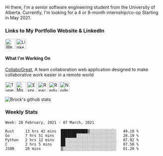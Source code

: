 Hi there, I'm a senior software engineering student from the University of Alberta. Currently, I'm looking for a 4 or 8-month internship/co-op Starting in May 2021.

### Links to My Portfolio Website & LinkedIn
[<img align="left" alt="Website" width="32px" src="https://user-images.githubusercontent.com/39068407/98451595-7a472200-2104-11eb-8b67-aa7a8267555a.png" />](https://brockchelle.com)
[<img align="left" alt="LinkedIn" width="32px" src="https://user-images.githubusercontent.com/39068407/98451620-bd08fa00-2104-11eb-9470-ddd5add19e9f.png" />](https://linkedin.com/in/blchelle)
</br>
</br>

#### What I'm Working On
[CollaboGreat](https://github.com/blchelle/collabogreat), A team collaboration web application designed to make collaborative work easier in a remote world 

[<img align="left" alt="Typescript" width="32px" src="https://user-images.githubusercontent.com/39068407/98451052-8a103780-20ff-11eb-8183-585332bd7b88.png" />](https://www.typescriptlang.org/)
[<img align="left" alt="MongoDB" width="32px" src="https://user-images.githubusercontent.com/39068407/98451105-0571e900-2100-11eb-9158-1507d020bdb9.png" />](https://www.mongodb.com//)
[<img align="left" alt="Express" width="32px" src="https://user-images.githubusercontent.com/39068407/98451161-71545180-2100-11eb-8cdd-793dbb1a1b24.png" />](https://expressjs.com/)
[<img align="left" alt="React" width="32px" src="https://user-images.githubusercontent.com/39068407/98451107-086cd980-2100-11eb-8835-8a9f30601688.png" />](https://reactjs.org/)
[<img align="left" alt="Redux" width="32px" src="https://user-images.githubusercontent.com/39068407/98451474-fd677880-2102-11eb-8696-59204f327612.png" />](https://redux.js.org/)
[<img align="left" alt="NodeJS" width="32px" src="https://user-images.githubusercontent.com/39068407/98451106-07d44300-2100-11eb-9fc0-efc24873aff8.png" />](https://nodejs.org/en/)
</br>
</br>

![Brock's github stats](https://github-readme-stats.vercel.app/api?username=blchelle&show_icons=true&hide=stars,contribs)

### Weekly Stats

<!--START_SECTION:waka-->
```text
Week: 28 February, 2021 - 07 March, 2021

Rust     13 hrs 42 mins  ████████████▒░░░░░░░░░░░░   49.10 % 
Go       7 hrs 51 mins   ███████░░░░░░░░░░░░░░░░░░   28.19 % 
Python   2 hrs 12 mins   ██░░░░░░░░░░░░░░░░░░░░░░░   07.92 % 
C        2 hrs 5 mins    ██░░░░░░░░░░░░░░░░░░░░░░░   07.50 % 
JSON     20 mins         ▒░░░░░░░░░░░░░░░░░░░░░░░░   01.20 % 
```
<!--END_SECTION:waka-->
